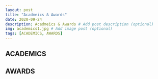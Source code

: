 ```yaml
---
layout: post
title: "Acadmeics & Awards"
date: 2020-09-24
description: Acadmeics & Awards # Add post description (optional)
img: academics1.jpg # Add image post (optional)
tags: [ACADEMICS, AWARDS]
---
```


## ACADEMICS


## AWARDS








